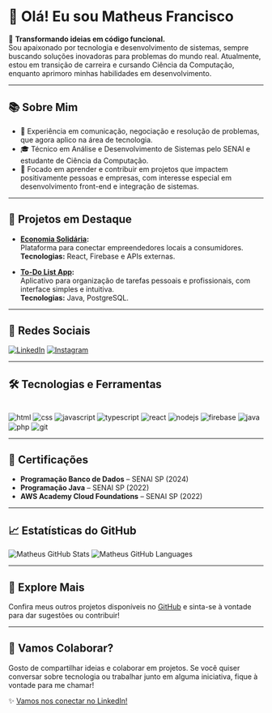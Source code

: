 # 👋 Olá! Eu sou Matheus Francisco 

🎯 **Transformando ideias em código funcional.**  
Sou apaixonado por tecnologia e desenvolvimento de sistemas, sempre buscando soluções inovadoras para problemas do mundo real. Atualmente, estou em transição de carreira e cursando Ciência da Computação, enquanto aprimoro minhas habilidades em desenvolvimento.

---

## 📚 Sobre Mim  
- 💼 Experiência em comunicação, negociação e resolução de problemas, que agora aplico na área de tecnologia.  
- 🎓 Técnico em Análise e Desenvolvimento de Sistemas pelo SENAI e estudante de Ciência da Computação.  
- 🚀 Focado em aprender e contribuir em projetos que impactem positivamente pessoas e empresas, com interesse especial em desenvolvimento front-end e integração de sistemas.

---

## 🚀 Projetos em Destaque

- **[Economia Solidária](https://economia-solidaria-frontend.vercel.app/):**  
  Plataforma para conectar empreendedores locais a consumidores.  
  **Tecnologias:** React, Firebase e APIs externas.  

- **[To-Do List App](https://github.com/MatheusFranciscoLS/AvaliacaoSAEP):**  
  Aplicativo para organização de tarefas pessoais e profissionais, com interface simples e intuitiva.  
  **Tecnologias:** Java, PostgreSQL.

---

## 📱 Redes Sociais

[![LinkedIn](https://img.shields.io/badge/LinkedIn-0077B5?style=for-the-badge&logo=linkedin&logoColor=white)](https://www.linkedin.com/in/matheusfranciscols/)  [![Instagram](https://img.shields.io/badge/Instagram-E4405F?style=for-the-badge&logo=instagram&logoColor=white)](https://www.instagram.com/_matheusfrancisco_/)

---

## 🛠️ Tecnologias e Ferramentas  

<div style="display: inline_block"><br/>
  <img align="center" alt="html" src="https://img.shields.io/badge/HTML5-E34F26?style=for-the-badge&logo=html5&logoColor=white" />
  <img align="center" alt="css" src="https://img.shields.io/badge/CSS-239120?&style=for-the-badge&logo=css3&logoColor=white" />
  <img align="center" alt="javascript" src="https://img.shields.io/badge/JavaScript-F7DF1E?style=for-the-badge&logo=javascript&logoColor=black" />
  <img align="center" alt="typescript" src="https://img.shields.io/badge/TypeScript-007ACC?style=for-the-badge&logo=typescript&logoColor=white" />
  <img align="center" alt="react" src="https://img.shields.io/badge/React-61DAFB?style=for-the-badge&logo=react&logoColor=black" />
  <img align="center" alt="nodejs" src="https://img.shields.io/badge/Node.js-339933?style=for-the-badge&logo=nodedotjs&logoColor=white" />
  <img align="center" alt="firebase" src="https://img.shields.io/badge/Firebase-FFCA28?style=for-the-badge&logo=firebase&logoColor=black" />
  <img align="center" alt="java" src="https://img.shields.io/badge/Java-ED8B00?style=for-the-badge&logo=openjdk&logoColor=white" />
  <img align="center" alt="php" src="https://img.shields.io/badge/PHP-777BB4?style=for-the-badge&logo=php&logoColor=white" />
  <img align="center" alt="git" src="https://img.shields.io/badge/Git-F05032?style=for-the-badge&logo=git&logoColor=white" />
</div>

---

## 📜 Certificações
- **Programação Banco de Dados** – SENAI SP (2024)  
- **Programação Java** – SENAI SP (2022)  
- **AWS Academy Cloud Foundations** – SENAI SP (2022)

---

## 📈 Estatísticas do GitHub  

![Matheus GitHub Stats](https://github-readme-stats.vercel.app/api?username=MatheusFranciscoLS&show_icons=true&theme=dracula&height=200)  ![Matheus GitHub Languages](https://github-readme-stats.vercel.app/api/top-langs/?username=MatheusFranciscoLS&theme=dracula&langs_count=8&layout=compact)


---

## 🌟 Explore Mais  
Confira meus outros projetos disponíveis no [GitHub](https://github.com/MatheusFranciscoLS?tab=repositories) e sinta-se à vontade para dar sugestões ou contribuir!

---

## 🤝 Vamos Colaborar?

Gosto de compartilhar ideias e colaborar em projetos. Se você quiser conversar sobre tecnologia ou trabalhar junto em alguma iniciativa, fique à vontade para me chamar!

✨ [Vamos nos conectar no LinkedIn!](https://www.linkedin.com/in/matheusfranciscols/)
